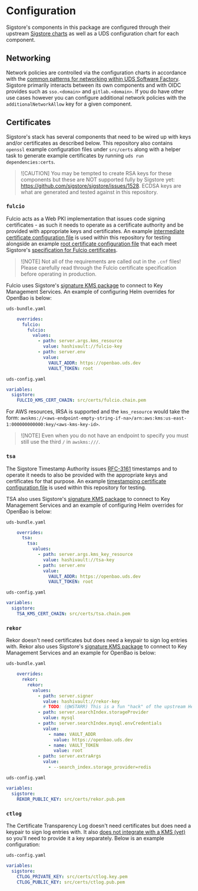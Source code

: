 # Configuration

Sigstore's components in this package are configured through their upstream [Sigstore charts](https://github.com/sigstore/helm-charts/) as well as a UDS configuration chart for each component.

## Networking

Network policies are controlled via the configuration charts in accordance with the [common patterns for networking within UDS Software Factory](https://github.com/defenseunicorns/uds-software-factory/blob/main/docs/networking.md).  Sigstore primarily interacts between its own components and with OIDC provides such as `sso.<domain>` and `gitlab.<domain>`.  If you do have other use cases however you can configure additional network policies with the `additionalNetworkAllow` key for a given component.

## Certificates

Sigstore's stack has several components that need to be wired up with keys and/or certificates as described below.  This repository also contains `openssl` example configuration files under `src/certs` along with a helper task to generate example certificates by running `uds run dependencies:certs`.

> ![CAUTION]
> You may be tempted to create RSA keys for these components but these are NOT supported fully by Sigstore yet: https://github.com/sigstore/sigstore/issues/1528. ECDSA keys are what are generated and tested against in this repository.

### `fulcio`

Fulcio acts as a Web PKI implementation that issues code signing certificates - as such it needs to operate as a certificate authority and be provided with appropriate keys and certificates.  An example [intermediate certificate configuration file](../src/certs/fulcio.cnf) is used within this repository for testing alongside an example [root certificate configuration file](../src/certs/ca.cnf) that each meet Sigstore's [specification for Fulcio certificates](https://github.com/sigstore/fulcio/blob/main/docs/certificate-specification.md).

> ![NOTE]
> Not all of the requirements are called out in the `.cnf` files! Please carefully read through the Fulcio certificate specification before operating in production.

Fulcio uses Sigstore's [signature KMS package](https://github.com/sigstore/sigstore/tree/main/pkg/signature/kms) to connect to Key Management Services.  An example of configuring Helm overrides for OpenBao is below:

`uds-bundle.yaml`
```yaml
    overrides:
      fulcio:
        fulcio:
          values:
            - path: server.args.kms_resource
              value: hashivault://fulcio-key
            - path: server.env
              value:
                VAULT_ADDR: https://openbao.uds.dev
                VAULT_TOKEN: root
```

`uds-config.yaml`
```yaml
variables:
  sigstore:
    FULCIO_KMS_CERT_CHAIN: src/certs/fulcio.chain.pem
```

For AWS resources, IRSA is supported and the `kms_resource` would take the form: `awskms://<aws-endpoint-empty-string-if-na>/arn:aws:kms:us-east-1:000000000000:key/<aws-kms-key-id>`.

> ![NOTE]
> Even when you do not have an endpoint to specify you must still use the third `/` in `awskms:///`.

### `tsa`

The Sigstore Timestamp Authority issues [RFC-3161](https://datatracker.ietf.org/doc/html/rfc3161) timestamps and to operate it needs to also be provided with the appropriate keys and certificates for that purpose.  An example [timestamping certificate configuration file](../src/certs/tsa.cnf) is used within this repository for testing.

TSA also uses Sigstore's [signature KMS package](https://github.com/sigstore/sigstore/tree/main/pkg/signature/kms) to connect to Key Management Services and an example of configuring Helm overrides for OpenBao is below:

`uds-bundle.yaml`
```yaml
    overrides:
      tsa:
        tsa:
          values:
            - path: server.args.kms_key_resource
              value: hashivault://tsa-key
            - path: server.env
              value:
                VAULT_ADDR: https://openbao.uds.dev
                VAULT_TOKEN: root
```

`uds-config.yaml`
```yaml
variables:
  sigstore:
    TSA_KMS_CERT_CHAIN: src/certs/tsa.chain.pem
```

### `rekor`

Rekor doesn't need certificates but does need a keypair to sign log entries with.  Rekor also uses Sigstore's [signature KMS package](https://github.com/sigstore/sigstore/tree/main/pkg/signature/kms) to connect to Key Management Services and an example for OpenBao is below:

`uds-bundle.yaml`
```yaml
    overrides:
      rekor:
        rekor:
          values:
            - path: server.signer
              value: hashivault://rekor-key
              # TODO: (@WSTARR) This is a fun "hack" of the upstream Helm Chart - after https://github.com/sigstore/helm-charts/pull/790 should work to resolve this upstream
            - path: server.searchIndex.storageProvider
              value: mysql
            - path: server.searchIndex.mysql.envCredentials
              value:
                - name: VAULT_ADDR
                  value: https://openbao.uds.dev
                - name: VAULT_TOKEN
                  value: root
            - path: server.extraArgs
              value:
                - --search_index.storage_provider=redis
```

`uds-config.yaml`
```yaml
variables:
  sigstore:
    REKOR_PUBLIC_KEY: src/certs/rekor.pub.pem
```

### `ctlog`

The Certificate Transparency Log doesn't need certificates but does need a keypair to sign log entries with.  It also [does not integrate with a KMS (yet)](https://github.com/google/certificate-transparency-go/issues/1056) so you'll need to provide it a key separately.  Below is an example configuration:

`uds-config.yaml`
```yaml
variables:
  sigstore:
    CTLOG_PRIVATE_KEY: src/certs/ctlog.key.pem
    CTLOG_PUBLIC_KEY: src/certs/ctlog.pub.pem
```
